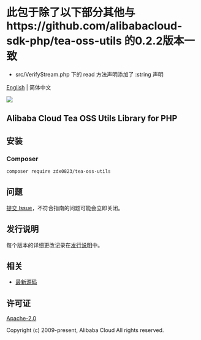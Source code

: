 # 此包于除了以下部分其他与https://github.com/alibabacloud-sdk-php/tea-oss-utils 的0.2.2版本一致
- src/VerifyStream.php 下的 read 方法声明添加了 :string 声明

[English](README.md) | 简体中文

![](https://aliyunsdk-pages.alicdn.com/icons/AlibabaCloud.svg)

## Alibaba Cloud Tea OSS Utils Library for PHP

## 安装

### Composer

```bash
composer require zdx0823/tea-oss-utils
```

## 问题

[提交 Issue](https://github.com/aliyun/alibabacloud-oss-sdk/issues/new)，不符合指南的问题可能会立即关闭。

## 发行说明

每个版本的详细更改记录在[发行说明](./ChangeLog.txt)中。

## 相关

* [最新源码](https://github.com/aliyun/alibabacloud-oss-sdk)

## 许可证

[Apache-2.0](http://www.apache.org/licenses/LICENSE-2.0)

Copyright (c) 2009-present, Alibaba Cloud All rights reserved.
